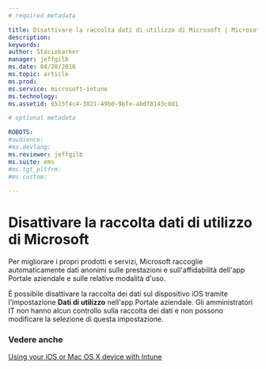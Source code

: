 ```yaml
---
# required metadata

title: Disattivare la raccolta dati di utilizzo di Microsoft | Microsoft Intune
description:
keywords:
author: Staciebarker
manager: jeffgilb
ms.date: 04/28/2016
ms.topic: article
ms.prod:
ms.service: microsoft-intune
ms.technology:
ms.assetid: 6515f4c4-3821-49b0-9bfe-abdf8143c8d1

# optional metadata

ROBOTS:
#audience:
#ms.devlang:
ms.reviewer: jeffgilb
ms.suite: ems
#ms.tgt_pltfrm:
#ms.custom:

---
```



# Disattivare la raccolta dati di utilizzo di Microsoft

Per migliorare i propri prodotti e servizi, Microsoft raccoglie automaticamente dati anonimi sulle prestazioni e sull'affidabilità dell'app Portale aziendale e sulle relative modalità d'uso. 

È possibile disattivare la raccolta dei dati sul dispositivo iOS tramite l'impostazione **Dati di utilizzo** nell'app Portale aziendale. Gli amministratori IT non hanno alcun controllo sulla raccolta dei dati e non possono modificare la selezione di questa impostazione.

### Vedere anche
[Using your iOS or Mac OS X device with Intune](using-your-ios-or-mac-os-x-device-with-intune.md)

<!--HONumber=May16_HO2-->


